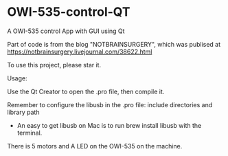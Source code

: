 # OWI-535-control-QT
A OWI-535 control App with GUI using Qt

Part of code is from the blog "NOTBRAINSURGERY", which was publised at https://notbrainsurgery.livejournal.com/38622.html

To use this project, please star it.

Usage:
  
  Use the Qt Creator to open the .pro file, then compile it.
  
  Remember to configure the libusb in the .pro file: include directories and library path
  
  * An easy to get libusb on Mac is to run 
    brew install libusb 
  with the terminal.
  
  
  
There is 5 motors and A LED on the OWI-535 on the machine. 
